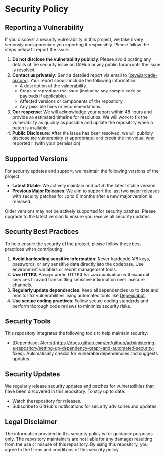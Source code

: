 # Security Policy

## Reporting a Vulnerability

If you discover a security vulnerability in this project, we take it very seriously and appreciate you reporting it responsibly. Please follow the steps below to report the issue.

1. **Do not disclose the vulnerability publicly**: Please avoid posting any details of the security issue on GitHub or any public forum until the issue is resolved.
2. **Contact us privately**: Send a detailed report via email to [dev@arcade-ai.com]. Your report should include the following information:
   - A description of the vulnerability.
   - Steps to reproduce the issue (including any sample code or payloads if applicable).
   - Affected versions or components of the repository.
   - Any possible fixes or recommendations.
3. **Our response**: We will acknowledge your report within 48 hours and provide an estimated timeline for resolution. We will work to fix the vulnerability as quickly as possible and update the repository when a patch is available.
4. **Public Disclosure**: After the issue has been resolved, we will publicly disclose the vulnerability (if appropriate) and credit the individual who reported it (with your permission).

## Supported Versions

For security updates and support, we maintain the following versions of the project:
- **Latest Stable**: We actively maintain and patch the latest stable version.
- **Previous Major Releases**: We aim to support the last two major releases with security patches for up to 6 months after a new major version is released.

Older versions may not be actively supported for security patches. Please upgrade to the latest version to ensure you receive all security updates.

## Security Best Practices

To help ensure the security of the project, please follow these best practices when contributing:

1. **Avoid hardcoding sensitive information**: Never hardcode API keys, passwords, or any sensitive data directly into the codebase. Use environment variables or secret management tools.
2. **Use HTTPS**: Always prefer HTTPS for communication with external services to avoid transmitting sensitive information over insecure channels.
3. **Regularly update dependencies**: Keep all dependencies up to date and monitor for vulnerabilities using automated tools like [Dependabot](https://github.com/dependabot).
4. **Use secure coding practices**: Follow secure coding standards and perform thorough code reviews to minimize security risks.

## Security Tools

This repository integrates the following tools to help maintain security:

- [Dependabot Alerts](https://docs.github.com/en/github/administering-a-repository/setting-up-dependency-graph-and-automated-security- fixes): Automatically checks for vulnerable dependencies and suggests updates.

## Security Updates

We regularly release security updates and patches for vulnerabilities that have been discovered in this repository. To stay up to date:

- Watch the repository for releases.
- Subscribe to GitHub's notifications for security advisories and updates.

## Legal Disclaimer

The information provided in this security policy is for guidance purposes only. The repository maintainers are not liable for any damages resulting from the use or misuse of this repository. By using this repository, you agree to the terms and conditions of this security policy.
